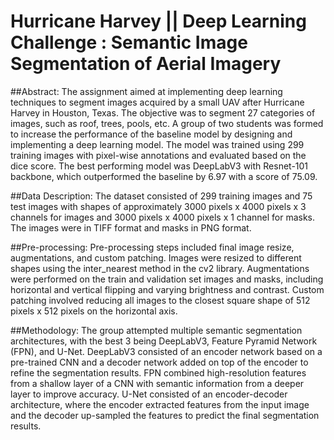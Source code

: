 # Hurricane Harvey || Deep Learning  Challenge : Semantic Image Segmentation of Aerial Imagery
##Abstract:
The assignment aimed at implementing deep learning techniques to segment images acquired by a small UAV after Hurricane Harvey in Houston, Texas. The objective was to segment 27 categories of images, such as roof, trees, pools, etc. A group of two students was formed to increase the performance of the baseline model by designing and implementing a deep learning model. The model was trained using 299 training images with pixel-wise annotations and evaluated based on the dice score. The best performing model was DeepLabV3 with Resnet-101 backbone, which outperformed the baseline by 6.97 with a score of 75.09.

##Data Description:
The dataset consisted of 299 training images and 75 test images with shapes of approximately 3000 pixels x 4000 pixels x 3 channels for images and 3000 pixels x 4000 pixels x 1 channel for masks. The images were in TIFF format and masks in PNG format.

##Pre-processing:
Pre-processing steps included final image resize, augmentations, and custom patching. Images were resized to different shapes using the inter_nearest method in the cv2 library. Augmentations were performed on the train and validation set images and masks, including horizontal and vertical flipping and varying brightness and contrast. Custom patching involved reducing all images to the closest square shape of 512 pixels x 512 pixels on the horizontal axis.

##Methodology:
The group attempted multiple semantic segmentation architectures, with the best 3 being DeepLabV3, Feature Pyramid Network (FPN), and U-Net. DeepLabV3 consisted of an encoder network based on a pre-trained CNN and a decoder network added on top of the encoder to refine the segmentation results. FPN combined high-resolution features from a shallow layer of a CNN with semantic information from a deeper layer to improve accuracy. U-Net consisted of an encoder-decoder architecture, where the encoder extracted features from the input image and the decoder up-sampled the features to predict the final segmentation results.
